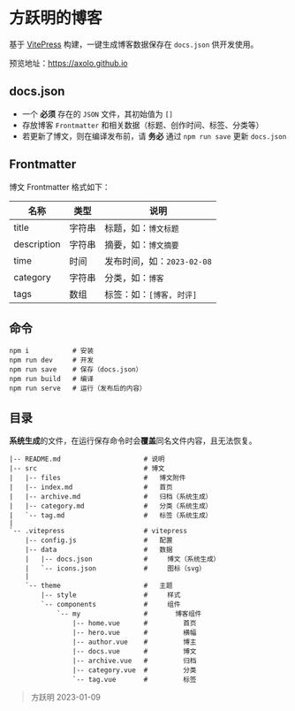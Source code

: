 # 方跃明的博客

基于 [VitePress] 构建，一键生成博客数据保存在 `docs.json` 供开发使用。

预览地址：<https://axolo.github.io>

## docs.json

- 一个 **必须** 存在的 `JSON` 文件，其初始值为 `[]`
- 存放博客 `Frontmatter` 和相关数据（标题、创作时间、标签、分类等）
- 若更新了博文，则在编译发布前，请 **务必** 通过 `npm run save` 更新 `docs.json`

## Frontmatter

博文 Frontmatter 格式如下：

|    名称     |  类型  |            说明            |
| ----------- | ------ | -------------------------- |
| title       | 字符串 | 标题，如：`博文标题`       |
| description | 字符串 | 摘要，如：`博文摘要`       |
| time        | 时间   | 发布时间，如：`2023-02-08` |
| category    | 字符串 | 分类，如：`博客`           |
| tags        | 数组   | 标签：如：`[博客, 时评]`   |

## 命令

```shell
npm i           # 安装
npm run dev     # 开发
npm run save    # 保存（docs.json）
npm run build   # 编译
npm run serve   # 运行（发布后的内容）
```

## 目录

**系统生成**的文件，在运行保存命令时会**覆盖**同名文件内容，且无法恢复。

```text
|-- README.md                     # 说明
|-- src                           # 博文
|   |-- files                     #   博文附件
|   |-- index.md                  #   首页
|   |-- archive.md                #   归档（系统生成）
|   |-- category.md               #   分类（系统生成）
|   `-- tag.md                    #   标签（系统生成）
|
`-- .vitepress                    # vitepress
    |-- config.js                 #   配置
    |-- data                      #   数据
    |   |-- docs.json             #     博文（系统生成）
    |   `-- icons.json            #     图标（svg）
    |
    `-- theme                     #   主题
        |-- style                 #     样式
        `-- components            #     组件
            `-- my                #       博客组件
                |-- home.vue      #         首页
                |-- hero.vue      #         横幅
                |-- author.vue    #         博主
                |-- docs.vue      #         博文
                |-- archive.vue   #         归档
                |-- category.vue  #         分类
                `-- tag.vue       #         标签
```

> 方跃明
> 2023-01-09

[VitePress]: https://vitepress.vuejs.org/

